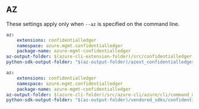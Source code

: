 ## AZ

[//]: # "See https://github.com/Azure/autorest.az/blob/b000db70f608c64918d04a0e0f5b50bb5468baa0/doc/how-to-author-readme-file.md"

These settings apply only when `--az` is specified on the command line.

``` yaml $(az) && $(target-mode) != 'core'
az:
    extensions: confidentialledger
    namespace: azure.mgmt.confidentialledger
    package-name: azure-mgmt-confidentialledger
az-output-folder: $(azure-cli-extension-folder)/src/confidentialledger
python-sdk-output-folder: "$(az-output-folder)/azext_confidentialledger/vendored_sdks/confidentialledger"
```

``` yaml $(az) && $(target-mode) == 'core'
az:
    extensions: confidentialledger
    namespace: azure.mgmt.confidentialledger
    package-name: azure-mgmt-confidentialledger
az-output-folder: $(azure-cli-folder)/src/azure-cli/azure/cli/command_modules/{serviceFolderName}
python-sdk-output-folder: "$(az-output-folder)/vendored_sdks/confidentialledger"
```